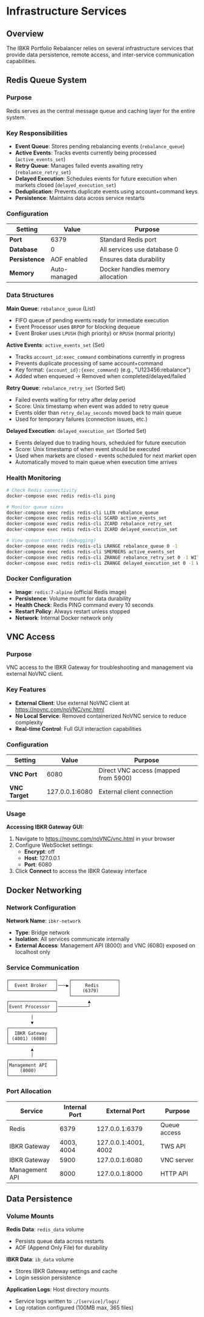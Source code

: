 # Infrastructure Services

## Overview

The IBKR Portfolio Rebalancer relies on several infrastructure services that provide data persistence, remote access, and inter-service communication capabilities.

## Redis Queue System

### Purpose
Redis serves as the central message queue and caching layer for the entire system.

### Key Responsibilities
- **Event Queue**: Stores pending rebalancing events (`rebalance_queue`)
- **Active Events**: Tracks events currently being processed (`active_events_set`)
- **Retry Queue**: Manages failed events awaiting retry (`rebalance_retry_set`)
- **Delayed Execution**: Schedules events for future execution when markets closed (`delayed_execution_set`)
- **Deduplication**: Prevents duplicate events using account+command keys
- **Persistence**: Maintains data across service restarts

### Configuration

| Setting | Value | Purpose |
|---------|-------|---------|
| **Port** | 6379 | Standard Redis port |
| **Database** | 0 | All services use database 0 |
| **Persistence** | AOF enabled | Ensures data durability |
| **Memory** | Auto-managed | Docker handles memory allocation |

### Data Structures

**Main Queue**: `rebalance_queue` (List)
- FIFO queue of pending events ready for immediate execution
- Event Processor uses `BRPOP` for blocking dequeue
- Event Broker uses `LPUSH` (high priority) or `RPUSH` (normal priority)

**Active Events**: `active_events_set` (Set)
- Tracks `account_id:exec_command` combinations currently in progress
- Prevents duplicate processing of same account+command
- Key format: `{account_id}:{exec_command}` (e.g., "U123456:rebalance")
- Added when enqueued → Removed when completed/delayed/failed

**Retry Queue**: `rebalance_retry_set` (Sorted Set)  
- Failed events waiting for retry after delay period
- Score: Unix timestamp when event was added to retry queue
- Events older than `retry_delay_seconds` moved back to main queue
- Used for temporary failures (connection issues, etc.)

**Delayed Execution**: `delayed_execution_set` (Sorted Set)
- Events delayed due to trading hours, scheduled for future execution
- Score: Unix timestamp of when event should be executed
- Used when markets are closed - events scheduled for next market open
- Automatically moved to main queue when execution time arrives

### Health Monitoring

```bash
# Check Redis connectivity
docker-compose exec redis redis-cli ping

# Monitor queue sizes
docker-compose exec redis redis-cli LLEN rebalance_queue
docker-compose exec redis redis-cli SCARD active_events_set
docker-compose exec redis redis-cli ZCARD rebalance_retry_set
docker-compose exec redis redis-cli ZCARD delayed_execution_set

# View queue contents (debugging)
docker-compose exec redis redis-cli LRANGE rebalance_queue 0 -1
docker-compose exec redis redis-cli SMEMBERS active_events_set
docker-compose exec redis redis-cli ZRANGE rebalance_retry_set 0 -1 WITHSCORES
docker-compose exec redis redis-cli ZRANGE delayed_execution_set 0 -1 WITHSCORES
```

### Docker Configuration

- **Image**: `redis:7-alpine` (official Redis image)
- **Persistence**: Volume mount for data durability
- **Health Check**: Redis PING command every 10 seconds
- **Restart Policy**: Always restart unless stopped
- **Network**: Internal Docker network only

## VNC Access

### Purpose
VNC access to the IBKR Gateway for troubleshooting and management via external NoVNC client.

### Key Features
- **External Client**: Use external NoVNC client at https://novnc.com/noVNC/vnc.html
- **No Local Service**: Removed containerized NoVNC service to reduce complexity
- **Real-time Control**: Full GUI interaction capabilities

### Configuration

| Setting | Value | Purpose |
|---------|-------|---------|
| **VNC Port** | 6080 | Direct VNC access (mapped from 5900) |
| **VNC Target** | 127.0.0.1:6080 | External client connection |

### Usage

**Accessing IBKR Gateway GUI:**
1. Navigate to https://novnc.com/noVNC/vnc.html in your browser
2. Configure WebSocket settings:
   - **Encrypt**: off
   - **Host**: 127.0.0.1
   - **Port**: 6080
3. Click **Connect** to access the IBKR Gateway interface

## Docker Networking

### Network Configuration

**Network Name**: `ibkr-network`
- **Type**: Bridge network
- **Isolation**: All services communicate internally
- **External Access**: Management API (8000) and VNC (6080) exposed on localhost only

### Service Communication

```
┌─────────────────┐    ┌─────────────────┐
│  Event Broker   │───▶│     Redis       │
└─────────────────┘    │    (6379)       │
                       └─────────────────┘
┌─────────────────┐           ▲
│Event Processor  │───────────┘
└─────────────────┘
         │
         ▼
┌─────────────────┐
│  IBKR Gateway   │
│ (4001) (6080)   │
└─────────────────┘
         ▲
         │
┌─────────────────┐
│Management API   │
│    (8000)       │
└─────────────────┘
```

### Port Allocation

| Service | Internal Port | External Port | Purpose |
|---------|---------------|---------------|---------|
| Redis | 6379 | 127.0.0.1:6379 | Queue access |
| IBKR Gateway | 4003, 4004 | 127.0.0.1:4001, 4002 | TWS API |
| IBKR Gateway | 5900 | 127.0.0.1:6080 | VNC server |
| Management API | 8000 | 127.0.0.1:8000 | HTTP API |

## Data Persistence

### Volume Mounts

**Redis Data**: `redis_data` volume
- Persists queue data across restarts
- AOF (Append Only File) for durability

**IBKR Data**: `ib_data` volume  
- Stores IBKR Gateway settings and cache
- Login session persistence

**Application Logs**: Host directory mounts
- Service logs written to `./[service]/logs/`
- Log rotation configured (100MB max, 365 files)

